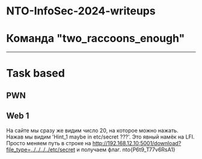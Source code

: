 # NTO-InfoSec-2024-writeups
# Команда "two_raccoons_enough"
____
# Task based
## PWN


## Web 1
На сайте мы сразу же видим число 20, на которое можно нажать. Нажав мы видим 'Hint_1 maybe in etc/secret ???'.
Это явный намёк на LFI. Просто меняем путь в строке на http://192.168.12.10:5001/download?file_type=../../../../etc/secret и получаем флаг.
nto{P6t9_T77v6RsA1}

